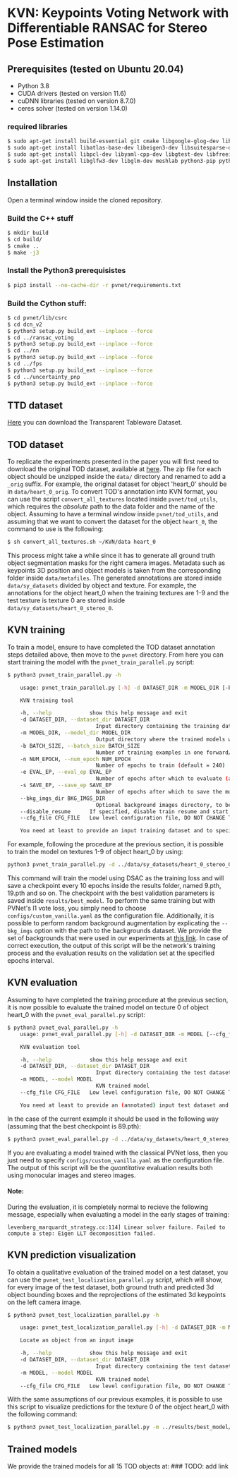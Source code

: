 # KVN: Keypoints Voting Network with Differentiable RANSAC for Stereo Pose Estimation


## Prerequisites (tested on Ubuntu 20.04)

 - Python 3.8
 - CUDA drivers (tested on version 11.6)
 - cuDNN libraries (tested on version 8.7.0)
 - ceres solver (tested on version 1.14.0)

### required libraries

~~~bash
$ sudo apt-get install build-essential git cmake libgoogle-glog-dev libdime-dev
$ sudo apt-get install libatlas-base-dev libeigen3-dev libsuitesparse-dev libopencv-dev
$ sudo apt-get install libpcl-dev libyaml-cpp-dev libgtest-dev libfreeimage-dev libglew-dev
$ sudo apt-get install libglfw3-dev libglm-dev meshlab python3-pip python3-numpy python3-tk
~~~

## Installation

Open a terminal window inside the cloned repository.

### Build the C++ stuff

~~~bash
$ mkdir build
$ cd build/
$ cmake ..
$ make -j3
~~~

### Install the Python3 prerequisistes

~~~bash
$ pip3 install --no-cache-dir -r pvnet/requirements.txt
~~~

### Build the Cython stuff:

~~~bash
$ cd pvnet/lib/csrc
$ cd dcn_v2
$ python3 setup.py build_ext --inplace --force
$ cd ../ransac_voting
$ python3 setup.py build_ext --inplace --force
$ cd ../nn
$ python3 setup.py build_ext --inplace --force
$ cd ../fps
$ python3 setup.py build_ext --inplace --force
$ cd ../uncertainty_pnp
$ python3 setup.py build_ext --inplace --force
~~~

## TTD dataset

[Here](https://drive.google.com/file/d/16eMhx-CNBS-n4zhKSAVQ2QaVTSrZmeMM/view?usp=sharing) you can download the Transparent Tableware Dataset.

## TOD dataset

To replicate the experiments presented in the paper you will first need to download the original TOD dataset, available at  [here](https://sites.google.com/view/keypose/home). The zip file for each object should be unzipped inside the `data/` directory and renamed to add a `_orig` suffix. For example, the original dataset for object 'heart_0' should be in `data/heart_0_orig`. To convert TOD's annotation into KVN format, you can use the script `convert_all_textures` located inside `pvnet/tod_utils`, which requires the *absolute* path to the data folder and the name of the object. Assuming to have a terminal window inside `pvnet/tod_utils`, and assuming that we want to convert the dataset for the object `heart_0`, the command to use is the following:

```bash
$ sh convert_all_textures.sh ~/KVN/data heart_0
```
This process might take a while since it has to generate all ground truth object segmentation masks for the right camera images. Metadata such as keypoints 3D position and object models is taken from the corresponding folder inside `data/metafiles`. The generated annotations are stored inside `data/sy_datasets` divided by object and texture. For example, the annotations for the object heart_0 when the training textures are 1-9 and the test texture is texture 0 are stored inside `data/sy_datasets/heart_0_stereo_0`.

## KVN training 

To train a model, ensure to have completed the TOD dataset annotation steps detailed above, then move to the `pvnet` directory. From here you can start training the model with the `pvnet_train_parallel.py` script:

```bash
$ python3 pvnet_train_parallel.py -h

    usage: pvnet_train_parallel.py [-h] -d DATASET_DIR -m MODEL_DIR [-b BATCH_SIZE] [-n NUM_EPOCH] [-e EVAL_EP] [-s SAVE_EP] [--bkg_imgs_dir BKG_IMGS_DIR] [--disable_resume] [--cfg_file CFG_FILE]

    KVN training tool

    -h, --help            show this help message and exit
    -d DATASET_DIR, --dataset_dir DATASET_DIR
                            Input directory containing the training dataset
    -m MODEL_DIR, --model_dir MODEL_DIR
                            Output directory where the trained models will be stored
    -b BATCH_SIZE, --batch_size BATCH_SIZE
                            Number of training examples in one forward/backward pass (default = 2)
    -n NUM_EPOCH, --num_epoch NUM_EPOCH
                            Number of epochs to train (default = 240)
    -e EVAL_EP, --eval_ep EVAL_EP
                            Number of epochs after which to evaluate (and eventually save) the model (default = 5)
    -s SAVE_EP, --save_ep SAVE_EP
                            Number of epochs after which to save the model (default = 5)
    --bkg_imgs_dir BKG_IMGS_DIR
                            Optional background images directory, to be used to augment the dataset
    --disable_resume      If specified, disable train resume and start a new train
    --cfg_file CFG_FILE   Low level configuration file, DO NOT CHANGE THIS PARAMETER IF YOU ARE NOT SURE (default = configs/custom_dsac.yaml)

    You need at least to provide an input training dataset and to specify the output directory where the trained models will be stored.The best model checkpoint will be stored inside the best_model subdirectory
```

For example, following the procedure at the previous section, it is possible to train the model on textures 1-9 of object heart_0 by using:

```bash
python3 pvnet_train_parallel.py -d ../data/sy_datasets/heart_0_stereo_0 -m ../results -n 150 -e 10 -s 10 --cfg_file configs/custom_dsac.yaml
```

This command will train the model using DSAC as the training loss and will save a checkpoint every 10 epochs inside the results folder, named 9.pth, 19.pth and so on. The checkpoint with the best validation parameters is saved inside `results/best_model`. To perform the same training but with PVNet's l1 vote loss, you simply need to choose `configs/custom_vanilla.yaml` as the configuration file. Additionally, it is possible to perform random background augmentation by explicating the `--bkg_imgs` option with the path to the backgrounds dataset. We provide the set of backgrounds that were used in our experiments at [this link](https://drive.google.com/file/d/1lzxR0A8j0-2dvLwC3lPA-UcYSOw8uvwY/view?usp=sharing). 
In case of correct execution, the output of this script will be the network's training process and the evaluation results on the validation set at the specified epochs interval.

## KVN evaluation

Assuming to have completed the training procedure at the previous section, it is now possible to evaluate the trained model on tecture 0 of object heart_0 with the `pvnet_eval_parallel.py` script:

```bash
$ python3 pvnet_eval_parallel.py -h
    usage: pvnet_eval_parallel.py [-h] -d DATASET_DIR -m MODEL [--cfg_file CFG_FILE]

    KVN evaluation tool

    -h, --help            show this help message and exit
    -d DATASET_DIR, --dataset_dir DATASET_DIR
                            Input directory containing the test dataset
    -m MODEL, --model MODEL
                            KVN trained model
    --cfg_file CFG_FILE   Low level configuration file, DO NOT CHANGE THIS PARAMETER IF YOU ARE NOT SURE (default = configs/custom_dsac.yaml)

    You need at least to provide an (annotated) input test dataset and a KVN trained model
```

In the case of the current example it should be used in the following way (assuming that the best checkpoint is 89.pth):

```bash
$ python3 pvnet_eval_parallel.py -d ../data/sy_datasets/heart_0_stereo_0 -m ../results/best_model/89.pth --cfg_file configs/custom_dsac.yaml
```

If you are evaluating a model trained with the classical PVNet loss, then you just need to specify `configs/custom_vanilla.yaml` as the configuration file.
The output of this script will be the *quantitative* evaluation results both using monocular images and stereo images.

#### Note:

During the evaluation, it is completely normal to recieve the following message, especially when evaluating a model in the early stages of training:

```
levenberg_marquardt_strategy.cc:114] Linear solver failure. Failed to compute a step: Eigen LLT decomposition failed.
```

## KVN prediction visualization

To obtain a qualitative evaluation of the trained model on a test dataset, you can use the `pvnet_test_localization_parallel.py` script, which will show, for every image of the test dataset, both ground truth and predicted 3d object bounding boxes and the reprojections of the estimated 3d keypoints on the left camera image.

```bash
$ python3 pvnet_test_localization_parallel.py -h

    usage: pvnet_test_localization_parallel.py [-h] -d DATASET_DIR -m MODEL [--cfg_file CFG_FILE] ...

    Locate an object from an input image

    -h, --help            show this help message and exit
    -d DATASET_DIR, --dataset_dir DATASET_DIR
                            Input directory containing the test dataset
    -m MODEL, --model MODEL
                            KVN trained model
    --cfg_file CFG_FILE   Low level configuration file, DO NOT CHANGE THIS PARAMETER IF YOU ARE NOT SURE (default = configs/custom_dsac.yaml)
```

With the same assumptions of our previous examples, it is possible to use this script to visualize predictions for the texture 0 of the object heart_0 with the following command:

```bash
$ python3 pvnet_test_localization_parallel.py -m ../results/best_model/89.pth -d ../data/sy_datasets/heart_0_stereo_0 --cfg_file configs/custom_dsac.yaml 
```

## Trained models

We provide the trained models for all 15 TOD objects at: ### TODO: add link
